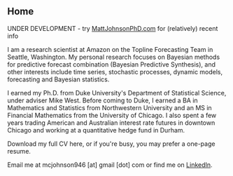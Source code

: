 ## Home
UNDER DEVELOPMENT - try [MattJohnsonPhD.com](https://www.mattjohnsonphd.com) for (relatively) recent info

I am a research scientist at Amazon on the Topline Forecasting Team in Seattle, Washington. My personal research focuses on Bayesian methods for predictive forecast combination (Bayesian Predictive Synthesis), and other interests include time series, stochastic processes, dynamic models, forecasting and Bayesian statistics.

I earned my Ph.D. from Duke University's Department of Statistical Science, under adviser Mike West. Before coming to Duke, I earned a BA in Mathematics and Statistics from Northwestern University and an MS in Financial Mathematics from the University of Chicago. I also spent a few years trading American and Australian interest rate futures in downtown Chicago and working at a quantitative hedge fund in Durham.

Download my full CV here, or if you're busy, you may prefer a one-page resume.

Email me at mcjohnson946 [at] gmail [dot] com or find me on [LinkedIn](https://linkedin.com/in/mattjohnsonphd).
